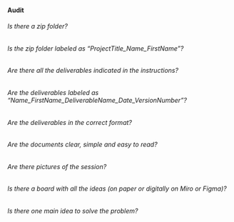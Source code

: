 #### Audit

###### Is there a zip folder?
###### Is the zip folder labeled as “ProjectTitle_Name_FirstName”?
###### Are there all the deliverables indicated in the instructions?
###### Are the deliverables labeled as “Name_FirstName_DeliverableName_Date_VersionNumber”?
###### Are the deliverables in the correct format?
###### Are the documents clear, simple and easy to read?
###### Are there pictures of the session?
###### Is there a board with all the ideas (on paper or digitally on Miro or Figma)?
###### Is there one main idea to solve the problem?
